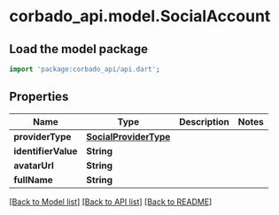 # corbado_api.model.SocialAccount

## Load the model package
```dart
import 'package:corbado_api/api.dart';
```

## Properties
Name | Type | Description | Notes
------------ | ------------- | ------------- | -------------
**providerType** | [**SocialProviderType**](SocialProviderType.md) |  | 
**identifierValue** | **String** |  | 
**avatarUrl** | **String** |  | 
**fullName** | **String** |  | 

[[Back to Model list]](../README.md#documentation-for-models) [[Back to API list]](../README.md#documentation-for-api-endpoints) [[Back to README]](../README.md)


